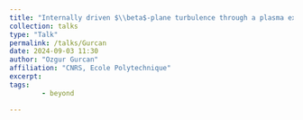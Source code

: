 ```yaml
---
title: "Internally driven $\\beta$-plane turbulence through a plasma example: the Hasegawa-Wakatani model"
collection: talks
type: "Talk"
permalink: /talks/Gurcan
date: 2024-09-03 11:30
author: "Ozgur Gurcan" 
affiliation: "CNRS, Ecole Polytechnique"
excerpt:  
tags: 
        - beyond

---
```

